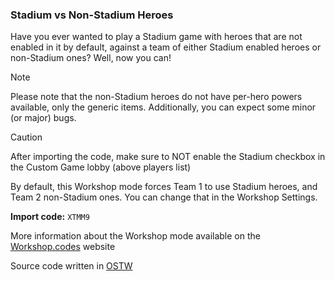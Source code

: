### Stadium vs Non-Stadium Heroes

Have you ever wanted to play a Stadium game with heroes that are not enabled in it by default, against a team of either Stadium enabled heroes or non-Stadium ones? Well, now you can!

> [!NOTE]
> Please note that the non-Stadium heroes do not have per-hero powers available, only the generic items. Additionally, you can expect some minor (or major) bugs.

> [!CAUTION]
> After importing the code, make sure to NOT enable the Stadium checkbox in the Custom Game lobby (above players list)

By default, this Workshop mode forces Team 1 to use Stadium heroes, and Team 2 non-Stadium ones. You can change that in the Workshop Settings.

**Import code:** `XTMM9`

More information about the Workshop mode available on the [Workshop.codes](https://workshop.codes/stadium-nonstadium/) website

Source code written in [OSTW](https://github.com/ItsDeltin/Overwatch-Script-To-Workshop)
